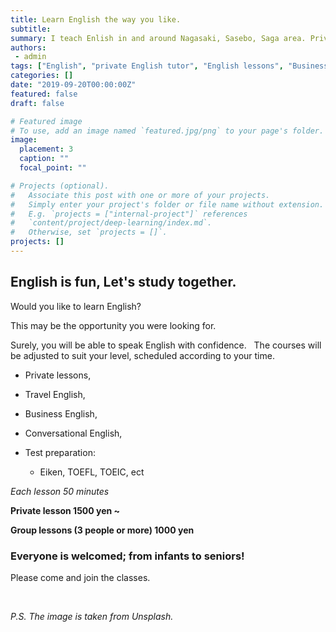 ```yaml
---
title: Learn English the way you like.
subtitle: 
summary: I teach Enlish in and around Nagasaki, Sasebo, Saga area. Private English lessons, conversational English, TOEIC preparation and so on.
authors:
 - admin
tags: ["English", "private English tutor", "English lessons", "Business English", "TOEIC"]
categories: []
date: "2019-09-20T00:00:00Z"
featured: false
draft: false

# Featured image
# To use, add an image named `featured.jpg/png` to your page's folder. 
image:
  placement: 3
  caption: ""
  focal_point: ""

# Projects (optional).
#   Associate this post with one or more of your projects.
#   Simply enter your project's folder or file name without extension.
#   E.g. `projects = ["internal-project"]` references 
#   `content/project/deep-learning/index.md`.
#   Otherwise, set `projects = []`.
projects: []
---
```



## English is fun, Let's study together.

Would you like to learn English?

This may be the opportunity you were looking for. 

Surely, you will be able to speak English with confidence.
 
The courses will be adjusted to suit your level, scheduled according to your time.

- Private lessons, 

- Travel English, 

- Business English, 

- Conversational English,

- Test preparation:

   - Eiken, TOEFL, TOEIC, ect



*Each lesson 50 minutes*

**Private lesson 1500 yen ~**

**Group lessons (3 people or more) 1000 yen**

### Everyone is welcomed; from infants to seniors!

Please come and join the classes.

</br>

*P.S. The image is taken from Unsplash.*








